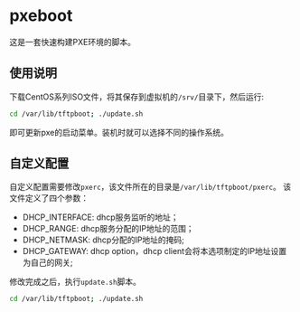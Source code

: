 # pxeboot

这是一套快速构建PXE环境的脚本。

## 使用说明

下载CentOS系列ISO文件，将其保存到虚拟机的`/srv/`目录下，然后运行:

```bash
cd /var/lib/tftpboot; ./update.sh
```
即可更新pxe的启动菜单。装机时就可以选择不同的操作系统。

## 自定义配置

自定义配置需要修改`pxerc`，该文件所在的目录是`/var/lib/tftpboot/pxerc`。
该文件定义了四个参数：

* DHCP_INTERFACE: dhcp服务监听的地址；
* DHCP_RANGE: dhcp服务分配的IP地址的范围；
* DHCP_NETMASK: dhcp分配的IP地址的掩码;
* DHCP_GATEWAY: dhcp option，dhcp client会将本选项制定的IP地址设置为自己的网关;

修改完成之后，执行`update.sh`脚本。
```bash
cd /var/lib/tftpboot; ./update.sh
```
